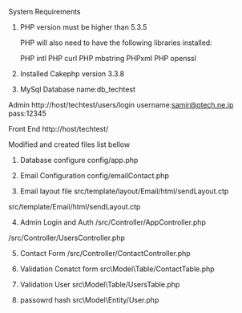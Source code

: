 System Requirements

1. PHP version must be higher than 5.3.5

   PHP will also need to have the following libraries installed:

   PHP intl
   PHP curl
   PHP mbstring
   PHPxml
   PHP openssl
   

2. Installed Cakephp version 3.3.8


3. MySql 
Database name:db_techtest

Admin
http://host/techtest/users/login
username:samir@otech.ne.jp
pass:12345

Front End
http://host/techtest/

Modified and created files list bellow

1. Database configure
config/app.php

2. Email Configuration
config/emailContact.php

3. Email layout file 
src/template/layout/Email/html/sendLayout.ctp

src/template/Email/html/sendLayout.ctp

4. Admin Login and Auth
/src/Controller/AppController.php

/src/Controller/UsersController.php

5. Contact Form
/src/Controller/ContactController.php


6. Validation Conatct form 
src\Model\Table/ContactTable.php

7. Validation User 
src\Model\Table/UsersTable.php

8. passowrd hash
src\Model\Entity/User.php
